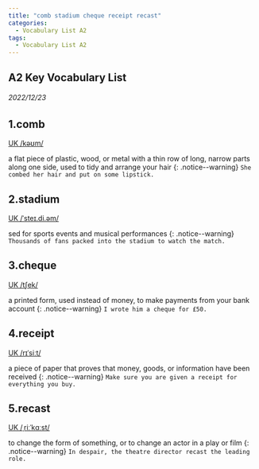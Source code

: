 ```yaml
---
title: "comb stadium cheque receipt recast"
categories:
  - Vocabulary List A2
tags:
  - Vocabulary List A2
---
```

## A2 Key Vocabulary List 

###### 2022/12/23
## 1.comb &nbsp;&nbsp;&nbsp;&nbsp;&nbsp;&nbsp;     
[UK  /kəʊm/](https://dictionary.cambridge.org/zht/%E8%A9%9E%E5%85%B8/%E8%8B%B1%E8%AA%9E-%E6%BC%A2%E8%AA%9E-%E7%B9%81%E9%AB%94/comb)

a flat piece of plastic, wood, or metal with a thin row of long, narrow parts along one side, used to tidy and arrange your hair
{: .notice--warning}
`She combed her hair and put on some lipstick.` 


<!---------------------------------------------------------->


## 2.stadium &nbsp;&nbsp;&nbsp;&nbsp;&nbsp;&nbsp;     

[UK  /ˈsteɪ.di.əm/](https://dictionary.cambridge.org/zht/%E8%A9%9E%E5%85%B8/%E8%8B%B1%E8%AA%9E-%E6%BC%A2%E8%AA%9E-%E7%B9%81%E9%AB%94/stadium)

sed for sports events and musical performances
{: .notice--warning}
`Thousands of fans packed into the stadium to watch the match.` 


<!---------------------------------------------------------->


## 3.cheque &nbsp;&nbsp;&nbsp;&nbsp;&nbsp;&nbsp;     

[UK  /tʃek/](https://dictionary.cambridge.org/zht/%E8%A9%9E%E5%85%B8/%E8%8B%B1%E8%AA%9E-%E6%BC%A2%E8%AA%9E-%E7%B9%81%E9%AB%94/cheque)

a printed form, used instead of money, to make payments from your bank account
{: .notice--warning}
`I wrote him a cheque for £50.` 


<!---------------------------------------------------------->


## 4.receipt &nbsp;&nbsp;&nbsp;&nbsp;&nbsp;&nbsp;     

[UK  /rɪˈsiːt/](https://dictionary.cambridge.org/zht/%E8%A9%9E%E5%85%B8/%E8%8B%B1%E8%AA%9E-%E6%BC%A2%E8%AA%9E-%E7%B9%81%E9%AB%94/receipt)

a piece of paper that proves that money, goods, or information have been received
{: .notice--warning}
`Make sure you are given a receipt for everything you buy.` 


<!---------------------------------------------------------->


## 5.recast &nbsp;&nbsp;&nbsp;&nbsp;&nbsp;&nbsp;     

[UK  /ˌriːˈkɑːst/](https://dictionary.cambridge.org/zht/%E8%A9%9E%E5%85%B8/%E8%8B%B1%E8%AA%9E-%E6%BC%A2%E8%AA%9E-%E7%B9%81%E9%AB%94/recast)

to change the form of something, or to change an actor in a play or film
{: .notice--warning}
`In despair, the theatre director recast the leading role.` 


<!---------------------------------------------------------->
